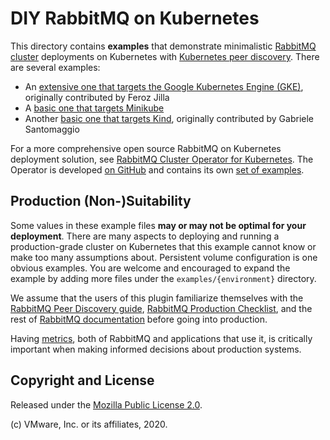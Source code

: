 # DIY RabbitMQ on Kubernetes

This directory contains **examples** that demonstrate minimalistic [RabbitMQ cluster](https://www.rabbitmq.com/clustering.html) deployments
on Kubernetes with [Kubernetes peer discovery](https://www.rabbitmq.com/cluster-formation.html).
There are several examples:

 * An [extensive one that targets the Google Kubernetes Engine (GKE)](./gke), originally contributed by Feroz Jilla
 * A [basic one that targets Minikube](./minikube)
 * Another [basic one that targets Kind](./kind), originally contributed by Gabriele Santomaggio

For a more comprehensive open source RabbitMQ on Kubernetes deployment solution,
see [RabbitMQ Cluster Operator for Kubernetes](https://www.rabbitmq.com/kubernetes/operator/operator-overview.html).
The Operator is developed [on GitHub](https://github.com/rabbitmq/cluster-operator/) and contains its
own [set of examples](https://github.com/rabbitmq/cluster-operator/tree/master/docs/examples).

## Production (Non-)Suitability

Some values in these example files **may or may not be optimal for your deployment**. There are many aspects to
deploying and running a production-grade cluster on Kubernetes that this example cannot know or make too many assumptions about.
Persistent volume configuration is one obvious examples. You are welcome and encouraged to expand
the example by adding more files under the `examples/{environment}` directory.

We assume that the users of this plugin familiarize themselves with the [RabbitMQ Peer Discovery guide](https://www.rabbitmq.com/cluster-formation.html),
[RabbitMQ Production Checklist](https://www.rabbitmq.com/production-checklist.html),
and the rest of [RabbitMQ documentation](https://www.rabbitmq.com/documentation.html) before going into production.

Having [metrics](https://www.rabbitmq.com/monitoring.html), both of RabbitMQ and applications that use it,
is critically important when making informed decisions about production systems.


## Copyright and License

Released under the [Mozilla Public License 2.0](https://www.mozilla.org/en-US/MPL/2.0/).

(c) VMware, Inc. or its affiliates, 2020.